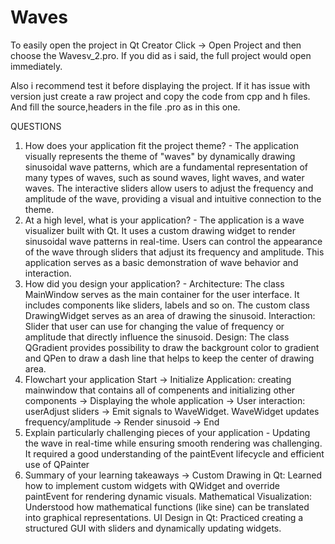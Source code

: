 # Waves

To easily open the project in Qt Creator Click -> Open Project and then choose the Wavesv_2.pro.
If you did as i said, the full project would open immediately.

Also i recommend test it before displaying the project. If it has issue with version just create a raw project and copy the code from cpp and h files. And fill the source,headers in the file .pro as in this one.

QUESTIONS
1. How does your application fit the project theme? - The application visually represents the theme of "waves" by dynamically drawing sinusoidal wave patterns, which are a fundamental representation of many types of waves, such as sound waves, light waves, and water waves. The interactive sliders allow users to adjust the frequency and amplitude of the wave, providing a visual and intuitive connection to the theme.
2. At a high level, what is your application? - The application is a wave visualizer built with Qt. It uses a custom drawing widget to render sinusoidal wave patterns in real-time. Users can control the appearance of the wave through sliders that adjust its frequency and amplitude. This application serves as a basic demonstration of wave behavior and interaction.
3. How did you design your application? - Architecture: The class MainWindow serves as the main container for the user interface. It includes components like sliders, labels and so on.
The custom class DrawingWidget serves as an area of drawing the sinusoid. Interaction: Slider that user can use for changing the value of frequency or amplitude that directly influence the sinusoid.
Design: The class QGradient provides possibility to draw the backgrount color to gradient and QPen to draw a dash line that helps to keep the center of drawing area.
4. Flowchart your application Start -> Initialize Application: creating mainwindow that contains all of compenents and initializing other components -> Displaying the whole application -> User interaction: userAdjust sliders → Emit signals to WaveWidget. WaveWidget updates frequency/amplitude -> Render sinusoid -> End
5. Explain particularly challenging pieces of your application - Updating the wave in real-time while ensuring smooth rendering was challenging. It required a good understanding of the paintEvent lifecycle and efficient use of QPainter
6. Summary of your learning takeaways -> Custom Drawing in Qt: Learned how to implement custom widgets with QWidget and override paintEvent for rendering dynamic visuals. Mathematical Visualization: Understood how mathematical functions (like sine) can be translated into graphical representations. UI Design in Qt: Practiced creating a structured GUI with sliders and dynamically updating widgets.
   
